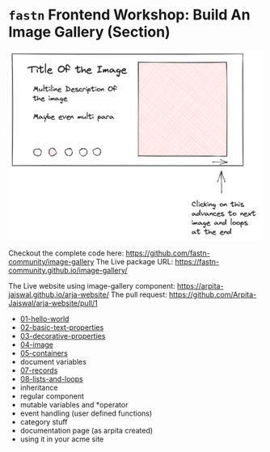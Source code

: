 # `fastn` Frontend Workshop: Build An Image Gallery (Section)

![](image-gallery.png)


Checkout the complete code here: https://github.com/fastn-community/image-gallery
The Live package URL: https://fastn-community.github.io/image-gallery/

The Live website using image-gallery component: https://arpita-jaiswal.github.io/arja-website/
The pull request: https://github.com/Arpita-Jaiswal/arja-website/pull/1

- [01-hello-world](/b-section/01-hello-world/)
- [02-basic-text-properties](/b-section/02-basic-text-properties/)
- [03-decorative-properties](/b-section/03-decorative-properties/)
- [04-image](/b-section/04-image/)
- [05-containers](/b-section/05-containers/)
- document variables
- [07-records](/b-section/07-records/)
- [08-lists-and-loops](/b-section/08-lists-and-loops/)
- inheritance
- regular component
- mutable variables and *operator
- event handling (user defined functions)
- category stuff
- documentation page (as arpita created)
- using it in your acme site
